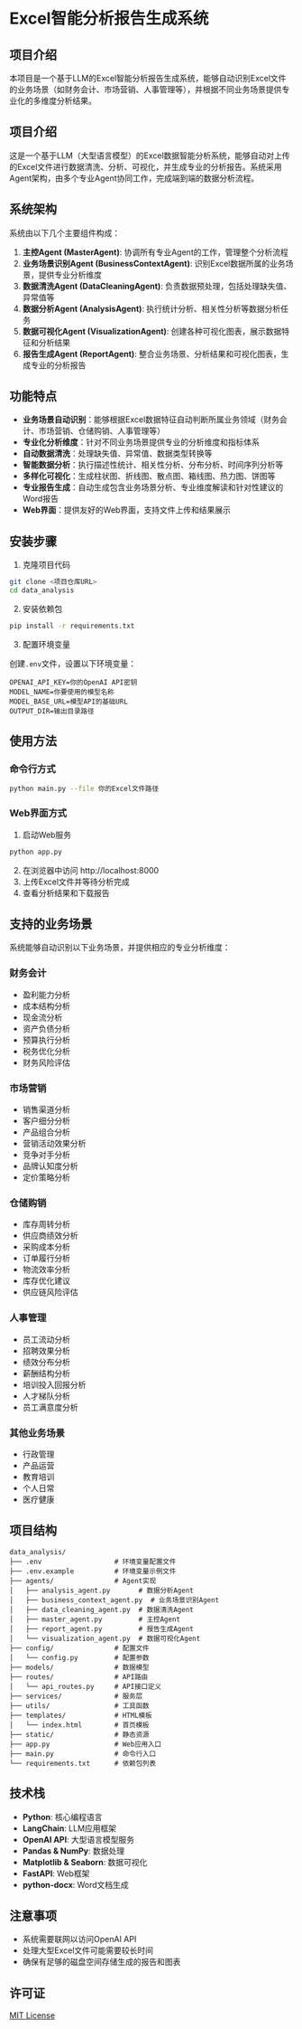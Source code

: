 # Excel智能分析报告生成系统

## 项目介绍

本项目是一个基于LLM的Excel智能分析报告生成系统，能够自动识别Excel文件的业务场景（如财务会计、市场营销、人事管理等），并根据不同业务场景提供专业化的多维度分析结果。

## 项目介绍

这是一个基于LLM（大型语言模型）的Excel数据智能分析系统，能够自动对上传的Excel文件进行数据清洗、分析、可视化，并生成专业的分析报告。系统采用Agent架构，由多个专业Agent协同工作，完成端到端的数据分析流程。

## 系统架构

系统由以下几个主要组件构成：

1. **主控Agent (MasterAgent)**: 协调所有专业Agent的工作，管理整个分析流程
2. **业务场景识别Agent (BusinessContextAgent)**: 识别Excel数据所属的业务场景，提供专业分析维度
3. **数据清洗Agent (DataCleaningAgent)**: 负责数据预处理，包括处理缺失值、异常值等
4. **数据分析Agent (AnalysisAgent)**: 执行统计分析、相关性分析等数据分析任务
5. **数据可视化Agent (VisualizationAgent)**: 创建各种可视化图表，展示数据特征和分析结果
6. **报告生成Agent (ReportAgent)**: 整合业务场景、分析结果和可视化图表，生成专业的分析报告

## 功能特点

- **业务场景自动识别**：能够根据Excel数据特征自动判断所属业务领域（财务会计、市场营销、仓储购销、人事管理等）
- **专业化分析维度**：针对不同业务场景提供专业的分析维度和指标体系
- **自动数据清洗**：处理缺失值、异常值、数据类型转换等
- **智能数据分析**：执行描述性统计、相关性分析、分布分析、时间序列分析等
- **多样化可视化**：生成柱状图、折线图、散点图、箱线图、热力图、饼图等
- **专业报告生成**：自动生成包含业务场景分析、专业维度解读和针对性建议的Word报告
- **Web界面**：提供友好的Web界面，支持文件上传和结果展示

## 安装步骤

1. 克隆项目代码

```bash
git clone <项目仓库URL>
cd data_analysis
```

2. 安装依赖包

```bash
pip install -r requirements.txt
```

3. 配置环境变量

创建`.env`文件，设置以下环境变量：

```
OPENAI_API_KEY=你的OpenAI API密钥
MODEL_NAME=你要使用的模型名称
MODEL_BASE_URL=模型API的基础URL
OUTPUT_DIR=输出目录路径
```

## 使用方法

### 命令行方式

```bash
python main.py --file 你的Excel文件路径
```

### Web界面方式

1. 启动Web服务

```bash
python app.py
```

2. 在浏览器中访问 http://localhost:8000
3. 上传Excel文件并等待分析完成
4. 查看分析结果和下载报告

## 支持的业务场景

系统能够自动识别以下业务场景，并提供相应的专业分析维度：

### 财务会计
- 盈利能力分析
- 成本结构分析
- 现金流分析
- 资产负债分析
- 预算执行分析
- 税务优化分析
- 财务风险评估

### 市场营销
- 销售渠道分析
- 客户细分分析
- 产品组合分析
- 营销活动效果分析
- 竞争对手分析
- 品牌认知度分析
- 定价策略分析

### 仓储购销
- 库存周转分析
- 供应商绩效分析
- 采购成本分析
- 订单履行分析
- 物流效率分析
- 库存优化建议
- 供应链风险评估

### 人事管理
- 员工流动分析
- 招聘效果分析
- 绩效分布分析
- 薪酬结构分析
- 培训投入回报分析
- 人才梯队分析
- 员工满意度分析

### 其他业务场景
- 行政管理
- 产品运营
- 教育培训
- 个人日常
- 医疗健康

## 项目结构

```
data_analysis/
├── .env                  # 环境变量配置文件
├── .env.example          # 环境变量示例文件
├── agents/               # Agent实现
│   ├── analysis_agent.py       # 数据分析Agent
│   ├── business_context_agent.py  # 业务场景识别Agent
│   ├── data_cleaning_agent.py  # 数据清洗Agent
│   ├── master_agent.py         # 主控Agent
│   ├── report_agent.py         # 报告生成Agent
│   └── visualization_agent.py  # 数据可视化Agent
├── config/               # 配置文件
│   └── config.py         # 配置参数
├── models/               # 数据模型
├── routes/               # API路由
│   └── api_routes.py     # API接口定义
├── services/             # 服务层
├── utils/                # 工具函数
├── templates/            # HTML模板
│   └── index.html        # 首页模板
├── static/               # 静态资源
├── app.py                # Web应用入口
├── main.py               # 命令行入口
└── requirements.txt      # 依赖包列表
```

## 技术栈

- **Python**: 核心编程语言
- **LangChain**: LLM应用框架
- **OpenAI API**: 大型语言模型服务
- **Pandas & NumPy**: 数据处理
- **Matplotlib & Seaborn**: 数据可视化
- **FastAPI**: Web框架
- **python-docx**: Word文档生成

## 注意事项

- 系统需要联网以访问OpenAI API
- 处理大型Excel文件可能需要较长时间
- 确保有足够的磁盘空间存储生成的报告和图表

## 许可证

[MIT License](LICENSE)